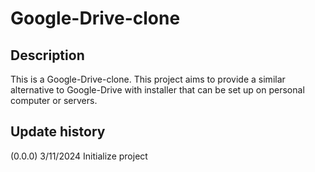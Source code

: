 # Google-Drive-clone

## Description
This is a Google-Drive-clone. This project aims to provide a similar alternative to Google-Drive with installer that can be set up on personal computer or servers.

## Update history
(0.0.0)	3/11/2024	Initialize project
